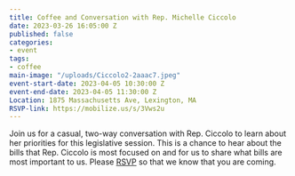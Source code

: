 ```yaml
---
title: Coffee and Conversation with Rep. Michelle Ciccolo
date: 2023-03-26 16:05:00 Z
published: false
categories:
- event
tags:
- coffee
main-image: "/uploads/Ciccolo2-2aaac7.jpeg"
event-start-date: 2023-04-05 10:30:00 Z
event-end-date: 2023-04-05 11:30:00 Z
Location: 1875 Massachusetts Ave, Lexington, MA
RSVP-link: https://mobilize.us/s/3Vws2u
---
```


Join us for a casual, two-way conversation with Rep. Ciccolo to learn about her priorities for this legislative session. This is a chance to hear about the bills that Rep. Ciccolo is most focused on and for us to share what bills are most important to us. Please [RSVP](https://mobilize.us/s/3Vws2u) so that we know that you are coming.
